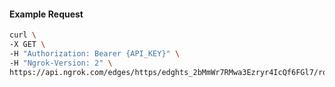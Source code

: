<!-- Code generated for API Clients. DO NOT EDIT. -->

#### Example Request

```bash
curl \
-X GET \
-H "Authorization: Bearer {API_KEY}" \
-H "Ngrok-Version: 2" \
https://api.ngrok.com/edges/https/edghts_2bMmWr7RMwa3Ezryr4IcQf6FGl7/routes/edghtsrt_2bMmWwosnnj270krKnJye1ZXGft/compression
```
